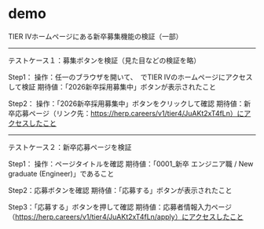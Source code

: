 # demo
TIER IVホームページにある新卒募集機能の検証（一部）

----------------------------------------------------------------------
テストケース１：募集ボタンを検証（見た目などの検証を略）

Step1：
操作：任一のブラウザを開いて、　でTIER IVのホームページにアクセスして検証
期待値：「2026新卒採用募集中」ボタンが表示されたこと

Step2：
操作：「2026新卒採用募集中」ボタンをクリックして確認
期待値：新卒応募ページ（リンク先：https://herp.careers/v1/tier4/JuAKt2xT4fLn）にアクセスしたこと

----------------------------------------------------------------------
テストケース２：新卒応募ページを検証

Step1：
操作：ページタイトルを確認
期待値：「0001_新卒 エンジニア職 / New graduate (Engineer)」であること

Step2：応募ボタンを確認
期待値：「応募する」ボタンが表示されたこと

Step3：「応募する」ボタンを押して確認
期待値：応募者情報入力ページ（https://herp.careers/v1/tier4/JuAKt2xT4fLn/apply）にアクセスしたこと

